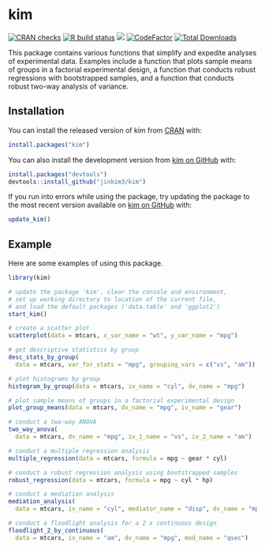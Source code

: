 
<!-- README.md is generated from README.Rmd. Please edit that file -->

# kim

<!-- badges: start -->

[![CRAN
checks](https://cranchecks.info/badges/summary/kim)](https://cran.r-project.org/web/checks/check_results_kim.html)
[![R build
status](https://github.com/jinkim3/kim/workflows/R-CMD-check/badge.svg)](https://github.com/jinkim3/kim/actions)
[![](https://img.shields.io/github/last-commit/jinkim3/kim.svg)](https://github.com/jinkim3/kim/commits/master)
[![CodeFactor](https://www.codefactor.io/repository/github/jinkim3/kim/badge)](https://www.codefactor.io/repository/github/jinkim3/kim)
[![Total
Downloads](http://cranlogs.r-pkg.org/badges/grand-total/kim?color=blue)](https://cran.r-project.org/package=kim)
<!-- badges: end -->

This package contains various functions that simplify and expedite
analyses of experimental data. Examples include a function that plots
sample means of groups in a factorial experimental design, a function
that conducts robust regressions with bootstrapped samples, and a
function that conducts robust two-way analysis of variance.

## Installation

You can install the released version of kim from
[CRAN](https://cran.r-project.org/package=kim) with:

``` r
install.packages("kim")
```

You can also install the development version from [kim on
GitHub](https://github.com/jinkim3/kim) with:

``` r
install.packages("devtools")
devtools::install_github("jinkim3/kim")
```

If you run into errors while using the package, try updating the package
to the most recent version available on [kim on
GitHub](https://github.com/jinkim3/kim) with:

``` r
update_kim()
```

## Example

Here are some examples of using this package.

``` r
library(kim)

# update the package 'kim', clear the console and environment,
# set up working directory to location of the current file,
# and load the default packages ('data.table' and 'ggplot2')
start_kim()

# create a scatter plot
scatterplot(data = mtcars, x_var_name = "wt", y_var_name = "mpg")

# get descriptive statistics by group
desc_stats_by_group(
  data = mtcars, var_for_stats = "mpg", grouping_vars = c("vs", "am"))

# plot histograms by group
histogram_by_group(data = mtcars, iv_name = "cyl", dv_name = "mpg")

# plot sample means of groups in a factorial experimental design
plot_group_means(data = mtcars, dv_name = "mpg", iv_name = "gear")

# conduct a two-way ANOVA
two_way_anova(
  data = mtcars, dv_name = "mpg", iv_1_name = "vs", iv_2_name = "am")

# conduct a multiple regression analysis
multiple_regression(data = mtcars, formula = mpg ~ gear * cyl)

# conduct a robust regression analysis using bootstrapped samples
robust_regression(data = mtcars, formula = mpg ~ cyl * hp)

# conduct a mediation analysis
mediation_analysis(
  data = mtcars, iv_name = "cyl", mediator_name = "disp", dv_name = "mpg")

# conduct a floodlight analysis for a 2 x continuous design
floodlight_2_by_continuous(
  data = mtcars, iv_name = "am", dv_name = "mpg", mod_name = "qsec")
```
